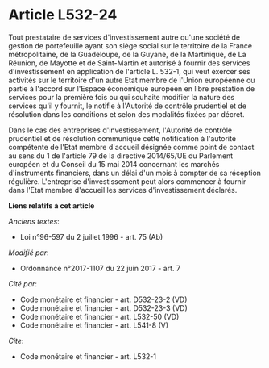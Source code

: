 # Article L532-24

Tout prestataire de services d'investissement autre qu'une société de gestion de portefeuille ayant son siège social sur le
territoire de la France métropolitaine, de la Guadeloupe, de la Guyane, de la Martinique, de La Réunion, de Mayotte et de
Saint-Martin et autorisé à fournir des services d'investissement en application de l'article L. 532-1, qui veut exercer ses
activités sur le territoire d'un autre Etat membre de l'Union européenne ou partie à l'accord sur l'Espace économique
européen en libre prestation de services pour la première fois ou qui souhaite modifier la nature des services qu'il y
fournit, le notifie à l'Autorité de contrôle prudentiel et de résolution dans les conditions et selon des modalités fixées
par décret.

Dans le cas des entreprises d'investissement, l'Autorité de contrôle prudentiel et de résolution communique cette
notification à l'autorité compétente de l'Etat membre d'accueil désignée comme point de contact au sens du 1 de l'article 79
de la directive 2014/65/UE du Parlement européen et du Conseil du 15 mai 2014 concernant les marchés d'instruments
financiers, dans un délai d'un mois à compter de sa réception régulière. L'entreprise d'investissement peut alors commencer à
fournir dans l'Etat membre d'accueil les services d'investissement déclarés.

**Liens relatifs à cet article**

_Anciens textes_:

  - Loi n°96-597 du 2 juillet 1996 - art. 75 (Ab)

_Modifié par_:

  - Ordonnance n°2017-1107 du 22 juin 2017 - art. 7

_Cité par_:

  - Code monétaire et financier - art. D532-23-2 (VD)
  - Code monétaire et financier - art. D532-23-3 (VD)
  - Code monétaire et financier - art. L532-50 (VD)
  - Code monétaire et financier - art. L541-8 (V)

_Cite_:

  - Code monétaire et financier - art. L532-1
